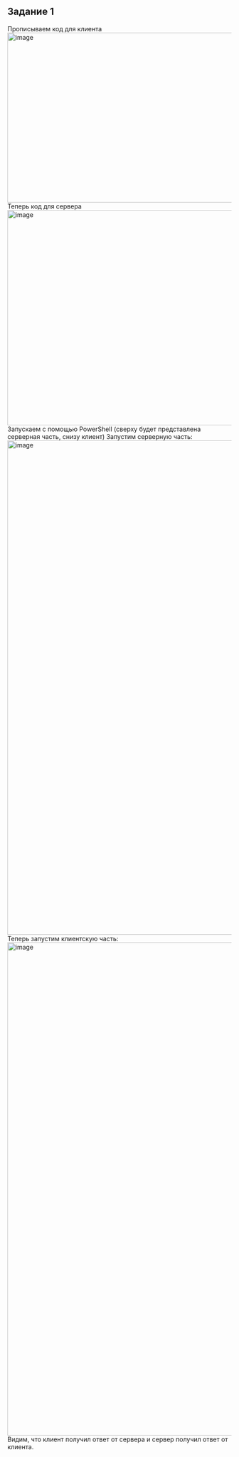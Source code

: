 ## Задание 1
Прописываем код для клиента
<img width="974" height="382" alt="image" src="https://github.com/user-attachments/assets/3c1f8938-d659-4dff-b36e-f905212ef71f" />
Теперь код для сервера
<img width="974" height="484" alt="image" src="https://github.com/user-attachments/assets/e21a5df2-9d18-4c5a-bf00-5dfe8d7a07ce" />
Запускаем с помощью PowerShell (сверху будет представлена серверная часть, снизу клиент)
Запустим серверную часть:
<img width="974" height="1112" alt="image" src="https://github.com/user-attachments/assets/845e5961-e0b7-46f7-a46c-1020d112a434" />
Теперь запустим клиентскую часть:
<img width="974" height="1109" alt="image" src="https://github.com/user-attachments/assets/ef817739-acc9-42d9-855b-1e3adbd90b99" />
Видим, что клиент получил ответ от сервера и сервер получил ответ от клиента. 
